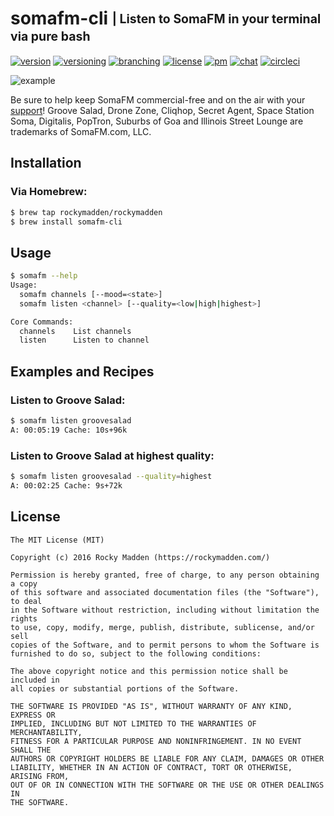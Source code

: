 # somafm-cli <sub><sup>| Listen to SomaFM in your terminal via pure bash</sup></sub>
[![version](http://img.shields.io/badge/version-v0.1.0-blue.svg)](https://github.com/rockymadden/somafm-cli/releases)
[![versioning](http://img.shields.io/badge/versioning-semver-blue.svg)](http://semver.org/)
[![branching](http://img.shields.io/badge/branching-github%20flow-blue.svg)](https://guides.github.com/introduction/flow/)
[![license](http://img.shields.io/badge/license-mit-blue.svg)](https://opensource.org/licenses/MIT)
[![pm](http://img.shields.io/badge/pm-zenhub-blue.svg)](https://www.zenhub.io/)
[![chat](http://img.shields.io/badge/chat-slack-blue.svg)](https://rockymadden-slack.herokuapp.com/)
[![circleci](https://circleci.com/gh/rockymadden/somafm-cli.svg?style=shield)](https://circleci.com/gh/rockymadden/somafm-cli)

![example](http://share.rockymadden.com/1U1l1T27471R/Screen%20Recording%202016-03-25%20at%2011.59%20PM.gif)

Be sure to help keep SomaFM commercial-free and on the air with your
[support](https://somafm.com/support/)! Groove Salad, Drone Zone, Cliqhop, Secret Agent, Space
Station Soma, Digitalis, PopTron, Suburbs of Goa and Illinois Street Lounge are trademarks of
SomaFM.com, LLC.

## Installation

### Via Homebrew:

```bash
$ brew tap rockymadden/rockymadden
$ brew install somafm-cli
```

## Usage

```bash
$ somafm --help
Usage:
  somafm channels [--mood=<state>]
  somafm listen <channel> [--quality=<low|high|highest>]

Core Commands:
  channels    List channels
  listen      Listen to channel
```

## Examples and Recipes

### Listen to Groove Salad:

```bash
$ somafm listen groovesalad
A: 00:05:19 Cache: 10s+96k
```

### Listen to Groove Salad at highest quality:

```bash
$ somafm listen groovesalad --quality=highest
A: 00:02:25 Cache: 9s+72k
```

## License
```
The MIT License (MIT)

Copyright (c) 2016 Rocky Madden (https://rockymadden.com/)

Permission is hereby granted, free of charge, to any person obtaining a copy
of this software and associated documentation files (the "Software"), to deal
in the Software without restriction, including without limitation the rights
to use, copy, modify, merge, publish, distribute, sublicense, and/or sell
copies of the Software, and to permit persons to whom the Software is
furnished to do so, subject to the following conditions:

The above copyright notice and this permission notice shall be included in
all copies or substantial portions of the Software.

THE SOFTWARE IS PROVIDED "AS IS", WITHOUT WARRANTY OF ANY KIND, EXPRESS OR
IMPLIED, INCLUDING BUT NOT LIMITED TO THE WARRANTIES OF MERCHANTABILITY,
FITNESS FOR A PARTICULAR PURPOSE AND NONINFRINGEMENT. IN NO EVENT SHALL THE
AUTHORS OR COPYRIGHT HOLDERS BE LIABLE FOR ANY CLAIM, DAMAGES OR OTHER
LIABILITY, WHETHER IN AN ACTION OF CONTRACT, TORT OR OTHERWISE, ARISING FROM,
OUT OF OR IN CONNECTION WITH THE SOFTWARE OR THE USE OR OTHER DEALINGS IN
THE SOFTWARE.
```
